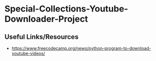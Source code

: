 # Special-Collections-Youtube-Downloader-Project

## Useful Links/Resources
- https://www.freecodecamp.org/news/python-program-to-download-youtube-videos/